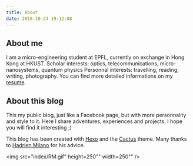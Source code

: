 ```yaml
---
title: About
date: 2018-10-24 19:12:08
---
```


## About me 

I am a micro-engineering student at EPFL, currently on exchange in Hong Kong at HKUST.
Scholar interests: optics, telecommunications, micro-nanosystems, quantum physics
Personnal interests: travelling, reading, writing, photography.
You can find more detailed informations on my [resume](https://mrimlinger.ch/About/index/CV_rimlinger.pdf).

## About this blog

This my public blog, just like a Facebook page, but with more personnality and style to it. Here I share adventures, experiences and projects. I hope you will find it interesting ;)

This blog has been created with [Hexo](https://hexo.io/) and the [Cactus](https://github.com/probberechts/hexo-theme-cactus) theme. Many thanks to [Hadrien Milano](https://hmil.fr/) for his advice.

<img src="index/RM.gif" height=250"" width=250"" />
